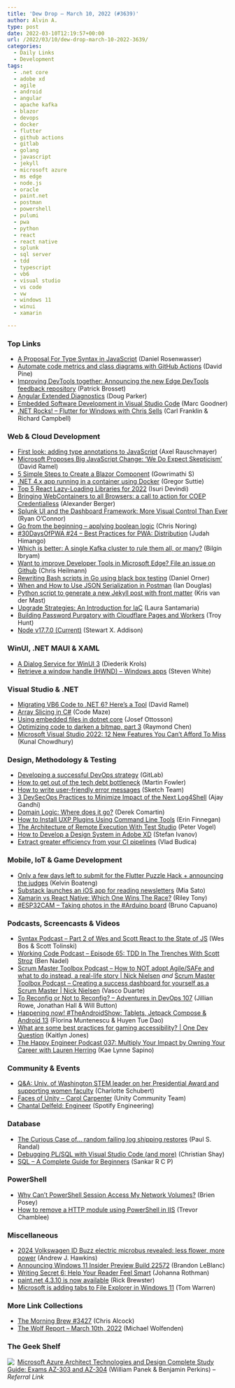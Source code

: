 ```yaml
---
title: 'Dew Drop – March 10, 2022 (#3639)'
author: Alvin A.
type: post
date: 2022-03-10T12:19:57+00:00
url: /2022/03/10/dew-drop-march-10-2022-3639/
categories:
  - Daily Links
  - Development
tags:
  - .net core
  - adobe xd
  - agile
  - android
  - angular
  - apache kafka
  - blazor
  - devops
  - docker
  - flutter
  - github actions
  - gitlab
  - golang
  - javascript
  - jekyll
  - microsoft azure
  - ms edge
  - node.js
  - oracle
  - paint.net
  - postman
  - powershell
  - pulumi
  - pwa
  - python
  - react
  - react native
  - splunk
  - sql server
  - tdd
  - typescript
  - vb6
  - visual studio
  - vs code
  - vw
  - windows 11
  - winui
  - xamarin

---
```

### <a name="top"></a>Top Links

  * <a href="https://devblogs.microsoft.com/typescript/a-proposal-for-type-syntax-in-javascript/?WT.mc_id=DOP-MVP-4025064" target="_blank" rel="noopener">A Proposal For Type Syntax in JavaScript</a> (Daniel Rosenwasser)
  * <a href="https://devblogs.microsoft.com/dotnet/automate-code-metrics-and-class-diagrams-with-github-actions/?WT.mc_id=DOP-MVP-4025064" target="_blank" rel="noopener">Automate code metrics and class diagrams with GitHub Actions</a> (David Pine)
  * <a href="https://blogs.windows.com/msedgedev/2022/03/09/improving-devtools-together-announcing-the-new-edge-devtools-feedback-repository/?WT.mc_id=WD-MVP-4025064" target="_blank" rel="noopener">Improving DevTools together: Announcing the new Edge DevTools feedback repository</a> (Patrick Brosset)
  * <a href="https://blog.angular.io/angular-extended-diagnostics-53e2fa19ece9?source=rss----447683c3d9a3---4" target="_blank" rel="noopener">Angular Extended Diagnostics</a> (Doug Parker)
  * <a href="https://devblogs.microsoft.com/cppblog/vscode-embedded-development/?WT.mc_id=DOP-MVP-4025064" target="_blank" rel="noopener">Embedded Software Development in Visual Studio Code</a> (Marc Goodner)
  * <a href="http://www.dotnetrocks.com/default.aspx?ShowNum=1784" target="_blank" rel="noopener">.NET Rocks! &#8211; Flutter for Windows with Chris Sells</a> (Carl Franklin & Richard Campbell)



### <a name="web"></a>Web & Cloud Development

  * <a href="https://2ality.com/2022/03/type-annotations-first-look.html" target="_blank" rel="noopener">First look: adding type annotations to JavaScript</a> (Axel Rauschmayer)
  * <a href="https://visualstudiomagazine.com/articles/2022/03/09/javascript-type-syntax.aspx" target="_blank" rel="noopener">Microsoft Proposes Big JavaScript Change: &#8216;We Do Expect Skepticism&#8217;</a> (David Ramel)
  * <a href="https://www.syncfusion.com/blogs/post/5-simple-steps-to-create-a-blazor-component.aspx" target="_blank" rel="noopener">5 Simple Steps to Create a Blazor Component</a> (Gowrimathi S)
  * <a href="https://gregorsuttie.com/2022/03/09/net-4-x-app-running-in-a-container-using-docker/" target="_blank" rel="noopener">.NET 4.x app running in a container using Docker</a> (Gregor Suttie)
  * <a href="https://www.syncfusion.com/blogs/post/top-5-react-lazy-loading-libraries-for-2022.aspx" target="_blank" rel="noopener">Top 5 React Lazy-Loading Libraries for 2022</a> (Isuri Devindi)
  * <a href="https://blog.stackblitz.com/posts/bringing-webcontainers-to-all-browsers/" target="_blank" rel="noopener">Bringing WebContainers to all Browsers: a call to action for COEP Credentialless</a> (Alexander Berger)
  * <a href="https://www.splunk.com/en_us/blog/platform/splunk-ui-and-the-dashboard-framework-more-visual-control-than-ever.html" target="_blank" rel="noopener">Splunk UI and the Dashboard Framework: More Visual Control Than Ever</a> (Ryan O&#8217;Connor)
  * <a href="https://dev.to/azure/go-from-the-beginning-applying-boolean-logic-3418" target="_blank" rel="noopener">Go from the beginning &#8211; applying boolean logic</a> (Chris Noring)
  * <a href="https://dev.to/azure/24-best-practices-for-pwa-distribution-35ao" target="_blank" rel="noopener">#30DaysOfPWA #24 &#8211; Best Practices for PWA: Distribution</a> (Judah Himango)
  * <a href="https://developers.redhat.com/articles/2022/03/10/which-better-single-kafka-cluster-rule-them-all-or-many" target="_blank" rel="noopener">Which is better: A single Kafka cluster to rule them all, or many?</a> (Bilgin Ibryam)
  * <a href="https://christianheilmann.com/2022/03/09/want-to-improve-developer-tools-in-microsoft-edge-file-an-issue-on-github/" target="_blank" rel="noopener">Want to improve Developer Tools in Microsoft Edge? File an issue on Github</a> (Chris Heilmann)
  * <a href="https://stackoverflow.blog/2022/03/09/rewriting-bash-scripts-in-go-using-black-box-testing/" target="_blank" rel="noopener">Rewriting Bash scripts in Go using black box testing</a> (Daniel Orner)
  * <a href="https://blog.postman.com/when-and-how-to-use-json-serialization-in-postman/" target="_blank" rel="noopener">When and How to Use JSON Serialization in Postman</a> (Ian Douglas)
  * <a href="https://www.krisvandermast.com/post/2022/03/08/python-script-to-generate-a-new-jekyll-post-with-front-matter.html" target="_blank" rel="noopener">Python script to generate a new Jekyll post with front matter</a> (Kris van der Mast)
  * <a href="https://www.pulumi.com/blog/upgrade-strategies-part-1/" target="_blank" rel="noopener">Upgrade Strategies: An Introduction for IaC</a> (Laura Santamaria)
  * <a href="https://www.troyhunt.com/building-password-purgatory-with-cloudflare-pages-and-workers/" target="_blank" rel="noopener">Building Password Purgatory with Cloudflare Pages and Workers</a> (Troy Hunt)
  * <a href="https://nodejs.org/en/blog/release/v17.7.0" target="_blank" rel="noopener">Node v17.7.0 (Current)</a> (Stewart X. Addison)



### <a name="silverlight"></a>WinUI, .NET MAUI & XAML

  * <a href="https://xamlbrewer.wordpress.com/2022/03/09/a-dialog-service-for-winui-3/" target="_blank" rel="noopener">A Dialog Service for WinUI 3</a> (Diederik Krols)
  * <a href="https://docs.microsoft.com/en-us/windows/apps/develop/ui-input/retrieve-hwnd?WT.mc_id=DOP-MVP-4025064" target="_blank" rel="noopener">Retrieve a window handle (HWND) &#8211; Windows apps</a> (Steven White)



### <a name="dotnet"></a>Visual Studio & .NET

  * <a href="https://visualstudiomagazine.com/articles/2022/03/09/vb6-migration.aspx" target="_blank" rel="noopener">Migrating VB6 Code to .NET 6? Here&#8217;s a Tool</a> (David Ramel)
  * <a href="https://code-maze.com/csharp-array-slicing/" target="_blank" rel="noopener">Array Slicing in C#</a> (Code Maze)
  * <a href="https://josef.codes/using-embedded-files-in-dotnet-core/" target="_blank" rel="noopener">Using embedded files in dotnet core</a> (Josef Ottosson)
  * <a href="https://devblogs.microsoft.com/oldnewthing/20220309-00/?p=106331" target="_blank" rel="noopener">Optimizing code to darken a bitmap, part 3</a> (Raymond Chen)
  * <a href="https://www.kunal-chowdhury.com/2022/03/visual-studio-2022-top-features.html" target="_blank" rel="noopener">Microsoft Visual Studio 2022: 12 New Features You Can&#8217;t Afford To Miss</a> (Kunal Chowdhury)



### <a name="design"></a>Design, Methodology & Testing

  * <a href="https://about.gitlab.com/blog/2022/03/09/developing-a-successful-devops-strategy/" target="_blank" rel="noopener">Developing a successful DevOps strategy</a> (GitLab)
  * <a href="https://martinfowler.com/articles/bottlenecks-of-scaleups/01-tech-debt.html#exit" target="_blank" rel="noopener">How to get out of the tech debt bottleneck</a> (Martin Fowler)
  * <a href="https://www.sketch.com/blog/2022/03/09/how-to-write-user-friendly-error-messages/" target="_blank" rel="noopener">How to write user-friendly error messages</a> (Sketch Team)
  * <a href="https://thenewstack.io/3-devsecops-practices-to-minimize-impact-of-the-next-log4shell/" target="_blank" rel="noopener">3 DevSecOps Practices to Minimize Impact of the Next Log4Shell</a> (Ajay Gandhi)
  * <a href="https://codeopinion.com/domain-logic-where-does-it-go/" target="_blank" rel="noopener">Domain Logic: Where does it go?</a> (Derek Comartin)
  * <a href="https://medium.com/adobetech/how-to-install-uxp-plugins-using-command-line-tools-a6a62ca4cb1a?source=rss----9342990108af---4" target="_blank" rel="noopener">How to Install UXP Plugins Using Command Line Tools</a> (Erin Finnegan)
  * <a href="https://www.telerik.com/blogs/architecture-remote-execution-test-studio" target="_blank" rel="noopener">The Architecture of Remote Execution With Test Studio</a> (Peter Vogel)
  * <a href="https://www.infragistics.com/community/blogs/b/infragistics/posts/developing-adobe-xd-design-system" target="_blank" rel="noopener">How to Develop a Design System in Adobe XD</a> (Stefan Ivanov)
  * <a href="https://about.gitlab.com/blog/2022/03/09/efficient-pipelines/" target="_blank" rel="noopener">Extract greater efficiency from your CI pipelines</a> (Vlad Budica)



### <a name="mobile"></a>Mobile, IoT & Game Development

  * <a href="https://medium.com/flutter/only-a-few-days-left-to-submit-for-the-flutter-puzzle-hack-announcing-the-judges-3b9f4817ae55?source=rss----4da7dfd21a33---4" target="_blank" rel="noopener">Only a few days left to submit for the Flutter Puzzle Hack + announcing the judges</a> (Kelvin Boateng)
  * <a href="https://www.theverge.com/2022/3/9/22968832/substack-reader-app-inbox" target="_blank" rel="noopener">Substack launches an iOS app for reading newsletters</a> (Mia Sato)
  * <a href="https://dzone.com/articles/xamarin-vs-react-native-which-one-wins-the-race" target="_blank" rel="noopener">Xamarin vs React Native: Which One Wins The Race?</a> (Riley Tony)
  * <a href="https://dev.to/azure/esp32cam-taking-photos-in-the-arduino-board-51np" target="_blank" rel="noopener">#ESP32CAM – Taking photos in the #Arduino board</a> (Bruno Capuano)



### <a name="podcasts"></a>Podcasts, Screencasts & Videos

  * <a href="https://syntax.fm/show/438/part-2-of-wes-and-scott-react-to-the-state-of-js" target="_blank" rel="noopener">Syntax Podcast &#8211; Part 2 of Wes and Scott React to the State of JS</a> (Wes Bos & Scott Tolinski)
  * <a href="https://www.bennadel.com/blog/4224-working-code-podcast-episode-65-tdd-in-the-trenches-with-scott-stroz.htm" target="_blank" rel="noopener">Working Code Podcast &#8211; Episode 65: TDD In The Trenches With Scott Stroz</a> (Ben Nadel)
  * <a href="https://scrummastertoolbox.libsyn.com/how-to-not-adopt-agilesafe-and-what-to-do-instead-a-real-life-story-nick-nielsen" target="_blank" rel="noopener">Scrum Master Toolbox Podcast &#8211; How to NOT adopt Agile/SAFe and what to do instead, a real-life story | Nick Nielsen</a> _and_ <a href="https://scrummastertoolbox.libsyn.com/creating-a-success-dashboard-for-yourself-as-a-scrum-master-nick-nielsen" target="_blank" rel="noopener">Scrum Master Toolbox Podcast &#8211; Creating a success dashboard for yourself as a Scrum Master | Nick Nielsen</a> (Vasco Duarte)
  * <a href="https://adventuresindevopspodcast.com/102" target="_blank" rel="noopener">To Reconfig or Not to Reconfig? &#8211; Adventures in DevOps 107</a> (Jillian Rowe, Jonathan Hall & Will Button)
  * <a href="http://android-developers.googleblog.com/2022/03/happening-now-theandroidshow.html" target="_blank" rel="noopener">Happening now! #TheAndroidShow: Tablets, Jetpack Compose & Android 13</a> (Florina Muntenescu & Huyen Tue Dao)
  * <a href="http://www.youtube.com/watch?v=35McDURic9U" target="_blank" rel="noopener">What are some best practices for gaming accessibility? | One Dev Question</a> (Kaitlyn Jones)
  * <a href="https://oasisofcourage.com/037-multiply-your-impact-by-owning-your-career-with-lauren-herring/" target="_blank" rel="noopener">The Happy Engineer Podcast 037: Multiply Your Impact by Owning Your Career with Lauren Herring</a> (Kae Lynne Sapino)



### <a name="events"></a>Community & Events

  * <a href="https://www.geekwire.com/2022/qa-univ-of-washington-stem-leader-on-her-presidential-award-and-supporting-women-faculty/" target="_blank" rel="noopener">Q&A: Univ. of Washington STEM leader on her Presidential Award and supporting women faculty</a> (Charlotte Schubert)
  * <a href="https://blog.unity.com/community/faces-of-unity-carol-carpenter" target="_blank" rel="noopener">Faces of Unity – Carol Carpenter</a> (Unity Community Team)
  * <a href="https://engineering.atspotify.com/2022/03/chantal-delfeld-engineer/" target="_blank" rel="noopener">Chantal Delfeld: Engineer</a> (Spotify Engineering)



### <a name="sql"></a>Database

  * <a href="https://www.sqlskills.com/blogs/paul/the-curious-case-of-random-failing-log-shipping-restores/" target="_blank" rel="noopener">The Curious Case of… random failing log shipping restores</a> (Paul S. Randal)
  * <a href="https://medium.com/oracledevs/debugging-pl-sql-with-visual-studio-code-and-more-45631f3952cf?source=rss----749dcac244ef---4" target="_blank" rel="noopener">Debugging PL/SQL with Visual Studio Code (and more)</a> (Christian Shay)
  * <a href="https://www.syncfusion.com/blogs/post/sql-a-complete-guide-for-beginners.aspx" target="_blank" rel="noopener">SQL – A Complete Guide for Beginners</a> (Sankar R C P)



### <a name="ps"></a>PowerShell

  * <a href="https://www.itprotoday.com/powershell/why-can-t-powershell-session-access-my-network-volumes" target="_blank" rel="noopener">Why Can’t PowerShell Session Access My Network Volumes?</a> (Brien Posey)
  * <a href="https://techcommunity.microsoft.com/t5/iis-support-blog/how-to-remove-a-http-module-using-powershell-in-iis/ba-p/3253045?WT.mc_id=DOP-MVP-4025064" target="_blank" rel="noopener">How to remove a HTTP module using PowerShell in IIS</a> (Trevor Chamblee)



### <a name="misc"></a>Miscellaneous

  * <a href="https://www.theverge.com/2022/3/9/22967468/volkswagen-id-buzz-electric-microbus-photos-specs" target="_blank" rel="noopener">2024 Volkswagen ID Buzz electric microbus revealed: less flower, more power</a> (Andrew J. Hawkins)
  * <a href="https://blogs.windows.com/windows-insider/2022/03/09/announcing-windows-11-insider-preview-build-22572/?WT.mc_id=WD-MVP-4025064" target="_blank" rel="noopener">Announcing Windows 11 Insider Preview Build 22572</a> (Brandon LeBlanc)
  * <a href="https://www.jrothman.com/mpd/2022/03/writing-secret-6-help-your-reader-feel-smart/" target="_blank" rel="noopener">Writing Secret 6: Help Your Reader Feel Smart</a> (Johanna Rothman)
  * <a href="https://blog.getpaint.net/2022/03/09/paint-net-4-3-10-is-now-available/" target="_blank" rel="noopener">paint.net 4.3.10 is now available</a> (Rick Brewster)
  * <a href="https://www.theverge.com/22970473/microsoft-windows-11-file-explorer-tabs" target="_blank" rel="noopener">Microsoft is adding tabs to File Explorer in Windows 11</a> (Tom Warren)



### <a name="links"></a>More Link Collections

  * <a href="https://blog.cwa.me.uk/2022/03/10/the-morning-brew-3427/" target="_blank" rel="noopener">The Morning Brew #3427</a> (Chris Alcock)
  * <a href="https://michael-wolfenden.github.io/2022/03/10/march-10th-2022/" target="_blank" rel="noopener">The Wolf Report &#8211; March 10th, 2022</a> (Michael Wolfenden)



### <a name="shelf"></a>The Geek Shelf

<a href="https://www.amazon.com/dp/1119559537/?tag=amavin-20" target="_blank" rel="noopener"><img decoding="async" align="left" style="border: 0px currentcolor; border-image: none; float: left; display: inline; background-image: none;" src="https://m.media-amazon.com/images/I/51Wi3MPIvJL._SS135_.jpg" border="0" /></a>&nbsp;<a href="https://www.amazon.com/dp/1119559537/?tag=amavin-20" target="_blank" rel="noopener">Microsoft Azure Architect Technologies and Design Complete Study Guide: Exams AZ-303 and AZ-304</a> (William Panek & Benjamin Perkins) _&#8211; Referral Link_